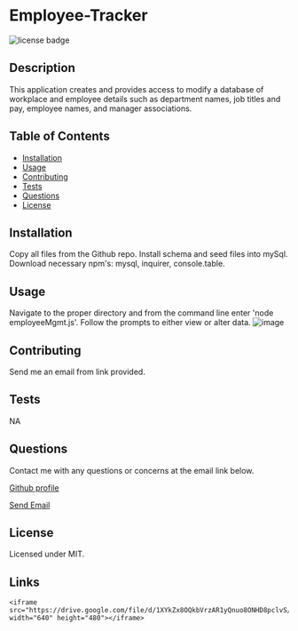 # Employee-Tracker

  <img src =https://img.shields.io/badge/license-MIT-brightgreen alt = "license badge">

  ## Description

  This application creates and provides access to modify a database of workplace and employee details such as department names, job titles and pay, employee names, and manager associations.

  ## Table of Contents

  * [Installation](#installation)
  * [Usage](#usage)
  * [Contributing](#contributing)
  * [Tests](#tests)
  * [Questions](#questions)
  * [License](#license)

  ## Installation

  Copy all files from the Github repo.  Install schema and seed files into mySql.  Download necessary npm's: mysql, inquirer, console.table.  
  
  ## Usage
 
  Navigate to the proper directory and from the command line enter 'node employeeMgmt.js'.  Follow the prompts to either view or alter data.
    ![image](https://user-images.githubusercontent.com/21253903/96077690-166b6980-0e76-11eb-878c-3ab6b7e7af58.png)
    
  ## Contributing

  Send me an email from link provided.

  ## Tests

  NA

  ## Questions

  Contact me with any questions or concerns at the email link below.
  
  [Github profile](https://github.com/steverodrig) 

  <a href = "mailto: srrodrig.rodriguez@gmail.com">Send Email</a>

  ## License

  Licensed under MIT.

  ## Links
    <iframe src="https://drive.google.com/file/d/1XYkZx8OQkbVrzAR1yQnuo8ONHD8pclvS/preview" width="640" height="480"></iframe>